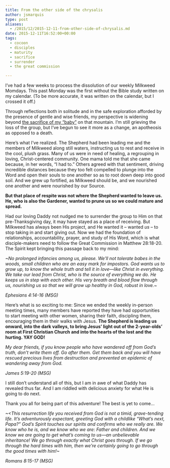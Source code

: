 ```yaml
---
title: From the other side of the chrysalis
author: jsmarquis
type: post
aliases:
  - /2015/12/2015-12-11-from-other-side-of-chrysalis.md
date: 2015-12-11T16:52:00+00:00
tags:
  - cocoon
  - disciples
  - maturity
  - sacrifice
  - surrender
  - the great commission

---
```

I&#8217;ve had a few weeks to process the dissolution of our weekly Milkweed Momdays. This past Monday was the first without the Bible study written on my calendar. (To be more accurate, it was written on the calendar, but I crossed it off.)

Through reflections both in solitude and in the safe exploration afforded by the presence of gentle and wise friends, my perspective is widening beyond <a href="/cottonwoodblessings/2015/11/cocoons.html" target="_blank">the sacrifice of my &#8220;baby&#8221;</a> on that mountain. I&#8217;m still grieving the loss of the group, but I&#8217;ve begun to see it more as a change, an apotheosis as opposed to a death.

Here&#8217;s what I&#8217;ve realized. The Shepherd had been leading me and the members of Milkweed along still waters, instructing us to rest and receive in the cool, plush grass. Many of us were in need of healing, a regrouping in loving, Christ-centered community. One mama told me that she came because, in her words, &#8220;I had to.&#8221; Others agreed with that sentiment, driving incredible distances because they too felt compelled to plunge into the Word and open their souls to one another so as to root down deep into good soil. And we grew up fortified, as Milkweed should be, and we nourished one another and were nourished by our Source.

**But that place of respite was not where the Shepherd wanted to leave us. He, who is also the Gardener, wanted to prune us so we could mature and spread.&nbsp;**

Had our loving Daddy not nudged me to surrender the group to Him on that pre-Thanksgiving day, it may have stayed as a place of receiving. But Milkweed has always been His project, and He wanted it &#8211; wanted _us_ &#8211; to stop taking in and start giving out. Now we had the foundation of relationships, accountability, prayer, and study of His Word, which is what disciple-makers need to follow the Great Commission in Matthew 28:18-20. The Spirit kept bringing this passage back to my mind:

_~No prolonged infancies among us, please. We’ll not tolerate babes in the woods, small children who are an easy mark for impostors. God wants us to grow up, to know the whole truth and tell it in love—like Christ in everything. We take our lead from Christ, who is the source of everything we do. He keeps us in step with each other. His very breath and blood flow through us, nourishing us so that we will grow up healthy in God, robust in love.~_

<i>Ephesians 4:14-16 (MSG) </i>

Here&#8217;s what is so exciting to me: Since we ended the weekly in-person meeting times, many members have reported they have had opportunities to start meeting with other women, sharing their faith, discipling them, encouraging them in their walks with Jesus. <b>The Shepherd is leading us onward, into the dark valleys, to bring Jesus&#8217; light out of the 2-year-olds&#8217; room at First Christian Church and into the hearts of the lost and the hurting. YAY GOD!</b>

<i>My dear friends, if you know people who have wandered off from God’s truth, don’t write them off. Go after them. Get them back and you will have rescued precious lives from destruction and prevented an epidemic of wandering away from God.&nbsp;</i>

<i>James 5:19-20 (MSG)</i>

I still don&#8217;t understand all of this, but I am in awe of what Daddy has revealed thus far. And I am riddled with delicious anxiety for what He is going to do next.&nbsp;

Thank you all for being part of this adventure! The best is yet to come&#8230;

_~<This resurrection life you received from God is not a timid, grave-tending life. It’s adventurously expectant, greeting God with a childlike “What’s next, Papa?” God’s Spirit touches our spirits and confirms who we really are. We know who he is, and we know who we are: Father and children. And we know we are going to get what’s coming to us—an unbelievable inheritance! We go through exactly what Christ goes through. If we go through the hard times with him, then we’re certainly going to go through the good times with him!~_

<i>Romans 8:15-17 (MSG)&nbsp;</i>